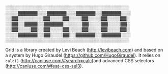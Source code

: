 ░░░░░░░░░░░░░░░░░░░░░░░░░░░░░░░░░░░░░░░
░░░░▓▓▓▓▓▓░░░▓▓▓▓▓▓░░░▓▓▓▓▓▓░░▓▓▓▓▓▓░░░
░░▓▓░░░░░░░░▓▓░░░░▓▓░░░░▓▓░░░░▓▓░░░░▓▓░
░░▓▓░░▓▓▓▓░░▓▓▓▓▓▓░░░░░░▓▓░░░░▓▓░░░░▓▓░
░░▓▓░░░░▓▓░░▓▓░░░░▓▓░░░░▓▓░░░░▓▓░░░░▓▓░
░░░░▓▓▓▓▓▓░░▓▓░░░░▓▓░░▓▓▓▓▓▓░░▓▓▓▓▓▓░░░
░░░░░░░░░░░░░░░░░░░░░░░░░░░░░░░░░░░░░░░

Grid is a library created by Levi Beach (http://levibeach.com) and based on a system by Hugo Giraudel (https://github.com/HugoGiraudel). It relies on `calc()` (http://caniuse.com/#search=calc)and advanced CSS selectors (http://caniuse.com/#feat=css-sel3).
